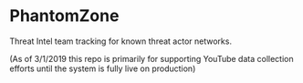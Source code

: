# PhantomZone
Threat Intel team tracking for known threat actor networks. 

(As of 3/1/2019 this repo is primarily for supporting YouTube data collection efforts until the system is fully live on production)
